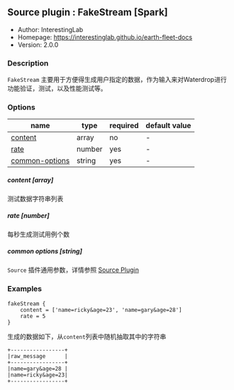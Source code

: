 ## Source plugin : FakeStream [Spark]

* Author: InterestingLab
* Homepage: https://interestinglab.github.io/earth-fleet-docs
* Version: 2.0.0

### Description

`FakeStream` 主要用于方便得生成用户指定的数据，作为输入来对Waterdrop进行功能验证，测试，以及性能测试等。


### Options

| name | type | required | default value |
| --- | --- | --- | --- |
| [content](#content-array) | array | no | - |
| [rate](#rate-number) | number | yes | - |
| [common-options](#common-options-string)| string | yes | - |


##### content [array]

测试数据字符串列表

##### rate [number]

每秒生成测试用例个数

##### common options [string]

`Source` 插件通用参数，详情参照 [Source Plugin](/zh-cn/v2/spark/configuration/source-plugins/)



### Examples

```
fakeStream {
    content = ['name=ricky&age=23', 'name=gary&age=28']
    rate = 5
}
```
生成的数据如下，从`content`列表中随机抽取其中的字符串

```
+-----------------+
|raw_message      |
+-----------------+
|name=gary&age=28 |
|name=ricky&age=23|
+-----------------+
```

